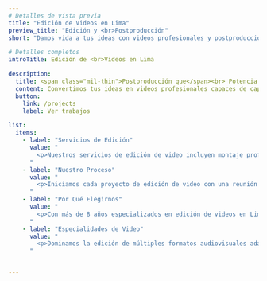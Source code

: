 ```yaml
---
# Detalles de vista previa
title: "Edición de Videos en Lima"
preview_title: "Edición y <br>Postproducción"
short: "Damos vida a tus ideas con videos profesionales y postproducción de excelencia que conecta audiencias."

# Detalles completos
introTitle: Edición de <br>Videos en Lima

description:
  title: <span class="mil-thin">Postproducción que</span><br> Potencia tu Contenido
  content: Convertimos tus ideas en videos profesionales capaces de captar la atención de tu audiencia. Nuestro equipo especializado en postproducción audiovisual garantiza resultados de alta calidad que reflejan la esencia de tu marca.
  button:
    link: /projects
    label: Ver trabajos

list:
  items:
    - label: "Servicios de Edición"
      value: "
        <p>Nuestros servicios de edición de video incluyen montaje profesional, corrección de color, sincronización de audio, efectos visuales y gráficos animados para crear contenido audiovisual impactante. Especializados en video corporativo para empresas y video institucional empresa, aplicamos técnicas avanzadas de postproducción que transforman material bruto en piezas comunicativas efectivas.</p><p>Trabajamos con software de última generación como Avid Media Composer, Adobe Premiere Pro y DaVinci Resolve, asegurando acabados cinematográficos que destacan por su calidad técnica y narrativa. Cada proyecto recibe tratamiento personalizado según objetivos específicos, garantizando coherencia visual con la identidad corporativa del cliente y optimización para diferentes plataformas de distribución digital.</p>
      "
    - label: "Nuestro Proceso"
      value: "
        <p>Iniciamos cada proyecto de edición de video con una reunión de briefing donde definimos objetivos, estilo visual y plazos de entrega. Nuestro flujo de postproducción comienza con la organización y respaldo del material, seguido de una edición offline donde estructuramos la narrativa y ritmo del contenido. Posteriormente realizamos corrección de color profesional, diseño de audio, integración de gráficos y efectos visuales.</p><p>Durante el proceso mantenemos comunicación constante con el cliente mediante links privados de revisión, permitiendo feedback en tiempo real y ajustes precisos. Esta metodología estructurada nos permite entregar proyectos de produccion de videos para redes sociales y contenido corporativo dentro de los plazos acordados, manteniendo los más altos estándares de calidad técnica y creativa.</p>
      "
    - label: "Por Qué Elegirnos"
      value: "
        <p>Con más de 8 años especializados en edición de videos en Lima, hemos desarrollado un expertise único en postproducción audiovisual que nos distingue en el mercado peruano. Nuestro equipo certificado maneja proyectos desde videos promocionales hasta producciones corporativas complejas, manteniendo una tasa de satisfacción del 98% entre nuestros clientes.</p><p>Ofrecemos costos competitivos en costo de video promocional sin comprometer la calidad, con tarifas transparentes y sin costos ocultos. Contamos con equipamiento de última generación, estaciones de trabajo 4K y monitores calibrados profesionalmente que garantizan precisión en color y detalle. Además, nuestro servicio incluye revisiones ilimitadas durante el proceso de edición, soporte técnico continuo y entrega en múltiples formatos optimizados para web, redes sociales y difusión broadcast.</p>
      "
    - label: "Especialidades de Video"
      value: "
        <p>Dominamos la edición de múltiples formatos audiovisuales adaptados a necesidades específicas de cada industria. Nuestras especialidades incluyen video institucional empresa para comunicación interna y externa, contenido corporativo para presentaciones ejecutivas, videos testimoniales de colaboradores y clientes, así como material educativo y capacitaciones internas. En el ámbito promocional, creamos spots publicitarios impactantes, videos para campañas digitales y produccion de videos para redes sociales optimizados para Instagram, LinkedIn, Facebook y YouTube.</p><p>También desarrollamos contenido especializado como videos de productos, lanzamientos comerciales, cobertura de eventos corporativos y documentales empresariales. Cada especialidad mantiene nuestros estándares de calidad cinematográfica, asegurando que el mensaje llegue efectivamente a la audiencia objetivo con el impacto visual adecuado.</p>
      "


---
```

